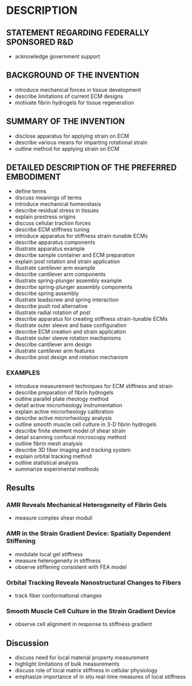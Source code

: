 # DESCRIPTION

## STATEMENT REGARDING FEDERALLY SPONSORED R&D

- acknowledge government support

## BACKGROUND OF THE INVENTION

- introduce mechanical forces in tissue development
- describe limitations of current ECM designs
- motivate fibrin hydrogels for tissue regeneration

## SUMMARY OF THE INVENTION

- disclose apparatus for applying strain on ECM
- describe various means for imparting rotational strain
- outline method for applying strain on ECM

## DETAILED DESCRIPTION OF THE PREFERRED EMBODIMENT

- define terms
- discuss meanings of terms
- introduce mechanical homeostasis
- describe residual stress in tissues
- explain prestress origins
- discuss cellular traction forces
- describe ECM stiffness tuning
- introduce apparatus for stiffness strain-tunable ECMs
- describe apparatus components
- illustrate apparatus example
- describe sample container and ECM preparation
- explain post rotation and strain application
- illustrate cantilever arm example
- describe cantilever arm components
- illustrate spring-plunger assembly example
- describe spring-plunger assembly components
- describe spring assembly
- illustrate leadscrew and spring interaction
- describe push rod alternative
- illustrate radial rotation of post
- describe apparatus for creating stiffness strain-tunable ECMs
- illustrate outer sleeve and base configuration
- describe ECM creation and strain application
- illustrate outer sleeve rotation mechanisms
- describe cantilever arm design
- illustrate cantilever arm features
- describe post design and rotation mechanism

### EXAMPLES

- introduce measurement techniques for ECM stiffness and strain
- describe preparation of fibrin hydrogels
- outline parallel plate rheology method
- detail active microrheology instrumentation
- explain active microrheology calibration
- describe active microrheology analysis
- outline smooth muscle cell culture in 3-D fibrin hydrogels
- describe finite element model of shear strain
- detail scanning confocal microscopy method
- outline fibrin mesh analysis
- describe 3D fiber imaging and tracking system
- explain orbital tracking method
- outline statistical analysis
- summarize experimental methods

## Results

### AMR Reveals Mechanical Heterogeneity of Fibrin Gels

- measure complex shear moduli

### AMR in the Strain Gradient Device: Spatially Dependent Stiffening

- modulate local gel stiffness
- measure heterogeneity in stiffness
- observe stiffening consistent with FEA model

### Orbital Tracking Reveals Nanostructural Changes to Fibers

- track fiber conformational changes

### Smooth Muscle Cell Culture in the Strain Gradient Device

- observe cell alignment in response to stiffness gradient

## Discussion

- discuss need for local material property measurement
- highlight limitations of bulk measurements
- discuss role of local matrix stiffness in cellular physiology
- emphasize importance of in situ real-time measures of local stiffness

